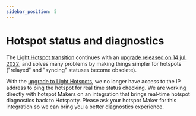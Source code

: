 ```yaml
---
sidebar_position: 5
---
```


# Hotspot status and diagnostics
The [Light Hotspot transition](https://blog.helium.com/light-hotspots-explained-everything-you-need-to-know-f86612f571c6?gi=4441c20e2b76) continues with an [upgrade released on 14 jul. 2022](https://engineering.helium.com/2022/07/14/miner-hotspot-release.html), and solves many problems by making things simpler for hotspots ("relayed" and "syncing" statuses become obsolete).

With the [upgrade to Light Hotspots](https://blog.helium.com/light-hotspots-explained-everything-you-need-to-know-f86612f571c6), we no longer have access to the IP address to ping the hotspot for real time status checking. We are working directly with hotspot Makers on an integration that brings real-time hotspot diagnostics back to Hotspotty. Please ask your hotspot Maker for this integration so we can bring you a better diagnostics experience.